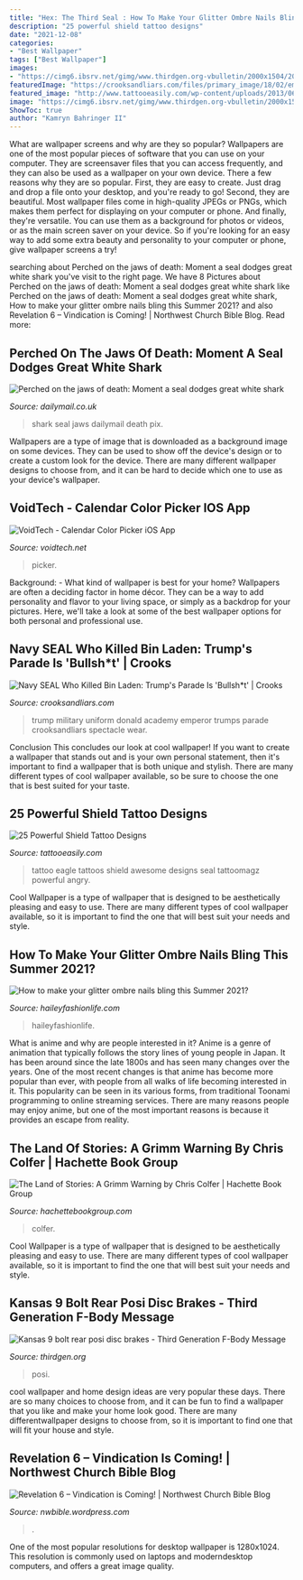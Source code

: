 ```yaml
---
title: "Hex: The Third Seal : How To Make Your Glitter Ombre Nails Bling This Summer 2021?"
description: "25 powerful shield tattoo designs"
date: "2021-12-08"
categories:
- "Best Wallpaper"
tags: ["Best Wallpaper"]
images:
- "https://cimg6.ibsrv.net/gimg/www.thirdgen.org-vbulletin/2000x1504/20150515_142942_d622aecbdb1e78b3b7f9854ae75b17ba2df18065.jpg"
featuredImage: "https://crooksandliars.com/files/primary_image/18/02/emperor_trump.png"
featured_image: "http://www.tattooeasily.com/wp-content/uploads/2013/06/317.jpg"
image: "https://cimg6.ibsrv.net/gimg/www.thirdgen.org-vbulletin/2000x1504/20150515_142942_d622aecbdb1e78b3b7f9854ae75b17ba2df18065.jpg"
ShowToc: true
author: "Kamryn Bahringer II"
---
```



What are wallpaper screens and why are they so popular?
Wallpapers are one of the most popular pieces of software that you can use on your computer. They are screensaver files that you can access frequently, and they can also be used as a wallpaper on your own device. There a few reasons why they are so popular. First, they are easy to create. Just drag and drop a file onto your desktop, and you're ready to go! Second, they are beautiful. Most wallpaper files come in high-quality JPEGs or PNGs, which makes them perfect for displaying on your computer or phone. And finally, they're versatile. You can use them as a background for photos or videos, or as the main screen saver on your device. So if you're looking for an easy way to add some extra beauty and personality to your computer or phone, give wallpaper screens a try!

	

		
searching about Perched on the jaws of death: Moment a seal dodges great white shark you've visit to the right page. We have 8 Pictures about Perched on the jaws of death: Moment a seal dodges great white shark like Perched on the jaws of death: Moment a seal dodges great white shark, How to make your glitter ombre nails bling this Summer 2021? and also Revelation 6 – Vindication is Coming! | Northwest Church Bible Blog. Read more:
		
    
## Perched On The Jaws Of Death: Moment A Seal Dodges Great White Shark

<img loading=lazy src="https://i.dailymail.co.uk/i/pix/2012/03/09/article-2112622-121883CE000005DC-588_1024x615_large.jpg" onerror="this.onerror=null;this.src='https://tse4.mm.bing.net/th?id=OIP.4yohUqH4poZBvW4MlRh4mAHaEc&amp;pid=15.1';" alt="Perched on the jaws of death: Moment a seal dodges great white shark">

_Source: dailymail.co.uk_

>shark seal jaws dailymail death pix. 

	

Wallpapers are a type of image that is downloaded as a background image on some devices. They can be used to show off the device's design or to create a custom look for the device. There are many different wallpaper designs to choose from, and it can be hard to decide which one to use as your device's wallpaper.

    
## VoidTech - Calendar Color Picker IOS App

<img loading=lazy src="https://voidtech.net/images/calendar_color_picker/4.0/iPhone/SS1-1242x2208.jpg" onerror="this.onerror=null;this.src='https://tse1.mm.bing.net/th?id=OIP.g3XvDXMIzFk5R0tyqsTZFgHaNK&amp;pid=15.1';" alt="VoidTech - Calendar Color Picker iOS App">

_Source: voidtech.net_

>picker. 

	

Background: - What kind of wallpaper is best for your home?
Wallpapers are often a deciding factor in home décor. They can be a way to add personality and flavor to your living space, or simply as a backdrop for your pictures. Here, we'll take a look at some of the best wallpaper options for both personal and professional use.

    
## Navy SEAL Who Killed Bin Laden: Trump&#039;s Parade Is &#039;Bullsh*t&#039; | Crooks

<img loading=lazy src="https://crooksandliars.com/files/primary_image/18/02/emperor_trump.png" onerror="this.onerror=null;this.src='https://tse4.mm.bing.net/th?id=OIP.IYezmUOkdM6CMwk8qMzc9QHaFK&amp;pid=15.1';" alt="Navy SEAL Who Killed Bin Laden: Trump&#039;s Parade Is &#039;Bullsh*t&#039; | Crooks">

_Source: crooksandliars.com_

>trump military uniform donald academy emperor trumps parade crooksandliars spectacle wear. 

	

Conclusion
This concludes our look at cool wallpaper! If you want to create a wallpaper that stands out and is your own personal statement, then it's important to find a wallpaper that is both unique and stylish. There are many different types of cool wallpaper available, so be sure to choose the one that is best suited for your taste.

    
## 25 Powerful Shield Tattoo Designs

<img loading=lazy src="http://www.tattooeasily.com/wp-content/uploads/2013/06/317.jpg" onerror="this.onerror=null;this.src='https://tse4.mm.bing.net/th?id=OIP.ENUTaKvnVVHpn99VOyHqNgHaFj&amp;pid=15.1';" alt="25 Powerful Shield Tattoo Designs">

_Source: tattooeasily.com_

>tattoo eagle tattoos shield awesome designs seal tattoomagz powerful angry. 

	

Cool Wallpaper is a type of wallpaper that is designed to be aesthetically pleasing and easy to use. There are many different types of cool wallpaper available, so it is important to find the one that will best suit your needs and style.

    
## How To Make Your Glitter Ombre Nails Bling This Summer 2021?

<img loading=lazy src="https://haileyfashionlife.com/wp-content/uploads/2021/05/41-2-769x1154.jpg" onerror="this.onerror=null;this.src='https://tse4.mm.bing.net/th?id=OIP.9t5fk7hVABiTE38fQ74XjwHaLH&amp;pid=15.1';" alt="How to make your glitter ombre nails bling this Summer 2021?">

_Source: haileyfashionlife.com_

>haileyfashionlife. 

	

What is anime and why are people interested in it?
Anime is a genre of animation that typically follows the story lines of young people in Japan. It has been around since the late 1800s and has seen many changes over the years. One of the most recent changes is that anime has become more popular than ever, with people from all walks of life becoming interested in it. This popularity can be seen in its various forms, from traditional Toonami programming to online streaming services. There are many reasons people may enjoy anime, but one of the most important reasons is because it provides an escape from reality.

    
## The Land Of Stories: A Grimm Warning By Chris Colfer | Hachette Book Group

<img loading=lazy src="https://www.hachettebookgroup.com/wp-content/uploads/2017/06/9780316406819.jpg" onerror="this.onerror=null;this.src='https://tse3.mm.bing.net/th?id=OIP.PI0EFS2y7IJQFGR51jjjFAHaK2&amp;pid=15.1';" alt="The Land of Stories: A Grimm Warning by Chris Colfer | Hachette Book Group">

_Source: hachettebookgroup.com_

>colfer. 

	

Cool Wallpaper is a type of wallpaper that is designed to be aesthetically pleasing and easy to use. There are many different types of cool wallpaper available, so it is important to find the one that will best suit your needs and style.

    
## Kansas 9 Bolt Rear Posi Disc Brakes - Third Generation F-Body Message

<img loading=lazy src="https://cimg6.ibsrv.net/gimg/www.thirdgen.org-vbulletin/2000x1504/20150515_142942_d622aecbdb1e78b3b7f9854ae75b17ba2df18065.jpg" onerror="this.onerror=null;this.src='https://tse1.mm.bing.net/th?id=OIP._rEG6yXTPmyrEqAkSuzuhQHaJ4&amp;pid=15.1';" alt="Kansas 9 bolt rear posi disc brakes - Third Generation F-Body Message">

_Source: thirdgen.org_

>posi. 

	

cool wallpaper and home design ideas are very popular these days. There are so many choices to choose from, and it can be fun to find a wallpaper that you like and make your home look good. There are many differentwallpaper designs to choose from, so it is important to find one that will fit your house and style.

    
## Revelation 6 – Vindication Is Coming! | Northwest Church Bible Blog

<img loading=lazy src="http://s3.amazonaws.com/rapgenius/4Horsemen.jpg" onerror="this.onerror=null;this.src='https://tse3.mm.bing.net/th?id=OIP.wOl_AgI4HgV0nFZvvy3JaQHaDI&amp;pid=15.1';" alt="Revelation 6 – Vindication is Coming! | Northwest Church Bible Blog">

_Source: nwbible.wordpress.com_

>. 

	

One of the most popular resolutions for desktop wallpaper is 1280x1024. This resolution is commonly used on laptops and moderndesktop computers, and offers a great image quality.

